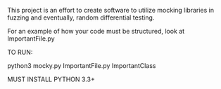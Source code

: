 This project is an effort to create software to utilize mocking libraries in fuzzing and eventually, random differential testing.

For an example of how your code must be structured, look at ImportantFile.py

TO RUN:

python3 mocky.py ImportantFile.py ImportantClass

MUST INSTALL PYTHON 3.3+